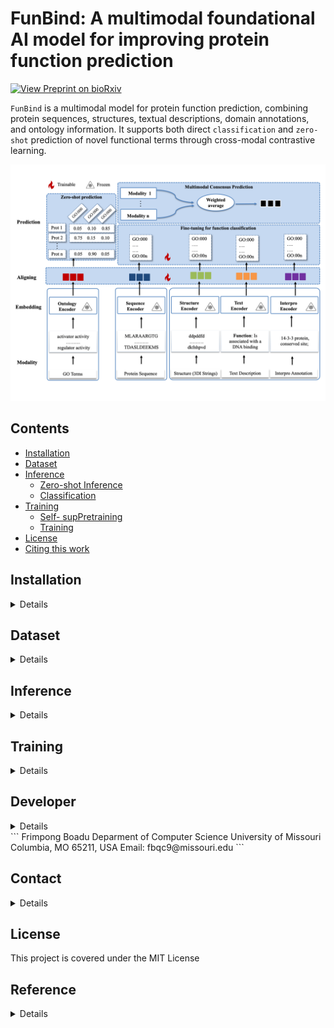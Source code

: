 # FunBind: A multimodal foundational AI model for improving protein function prediction
[![View Preprint on bioRxiv](https://img.shields.io/badge/Preprint-bioRxiv-b31b1b)](https://github.com/jianlin-cheng/FunBind/blob/main/model.png)



`FunBind` is a multimodal model for protein function prediction, combining protein sequences, structures, textual descriptions, domain annotations, and ontology information.
It supports both direct `classification` and `zero-shot` prediction of novel functional terms through cross-modal contrastive learning.

![Method overview ](model.png)


## Contents

- [Installation](#installation)
- [Dataset](#dataset)
- [Inference](#inference)
    - [Zero-shot Inference](#zero-shot-inference)
    - [Classification](#function-classification)
- [Training](#training)
    - [Self- supPretraining](#how-to-run-inference-with-a-method-ensemble)
    - [Training](#how-to-create-comparative-plots-of-inference-results)
- [License](#license)
- [Citing this work](#reference)



## Installation

<details>
To get started, clone the repository and navigate to the project directory:
```
git clone https://github.com/jianlin-cheng/FunBind.git
cd FunBind
```

Then, create the environment and activate it by running:
```bash
conda env create -f FunBind.yml
conda activate FunBind
```
</details>


## Dataset 

<details>

</details>

## Inference
<details>



### Zero-shot Inference

Feature Extraction and Comparison Across Multiple Modalities (e.g., Sequence, Structure, Text, and Domain Annotations)



```python

from FunBind import data
import torch
from FunBind.models import funbind_model
from FunBind.models.funbind_model import ModalityType

# Example data for protein sequences, structures, text, and annotations
sequence_list = ["ATGCAGT", "GTCAGTAC", "CGTATCG"]
structure_paths = [".assets/structure1.pdb", ".assets/structure2.pdb", ".assets/structure3.pdb"]
text_paths = [".assets/text1.txt", ".assets/text2.txt", ".assets/text3.txt"]
annotations_paths = [".assets/annotations1.json", ".assets/annotations2.json", ".assets/annotations3.json"]

device = "cuda:0" if torch.cuda.is_available() else "cpu"

# Instantiate model
model = funbind_model.FunBind(pretrained=True)
model.eval()
model.to(device)

# Load data
inputs = {
    ModalityType.SEQUENCE: data.load_and_transform_sequence(sequence_list, device),
    ModalityType.STRUCTURE: data.load_and_transform_structure(structure_paths, device),
    ModalityType.TEXT: data.load_and_transform_text(text_paths, device),
    ModalityType.ANNOTATION: data.load_and_transform_annotations(annotations_paths, device),
}

with torch.no_grad():
    embeddings = model(inputs)

print(
    "Sequence x Structure: ",
    torch.softmax(embeddings[ModalityType.SEQUENCE] @ embeddings[ModalityType.STRUCTURE].T, dim=-1),
)
print(
    "Sequence x Text: ",
    torch.softmax(embeddings[ModalityType.SEQUENCE] @ embeddings[ModalityType.TEXT].T, dim=-1),
)
print(
    "Structure x Annotations: ",
    torch.softmax(embeddings[ModalityType.STRUCTURE] @ embeddings[ModalityType.ANNOTATION].T, dim=-1),
)

# Expected output:
#
# Sequence x Structure:
# tensor([[0.9876, 0.0012, 0.0112],
#         [0.0041, 0.9987, 0.0216],
#         [0.0105, 0.0167, 0.9934]])
#
# Sequence x Text:
# tensor([[0.9998, 0.0001, 0.0002],
#         [0.0003, 0.9996, 0.0007],
#         [0.0002, 0.0005, 0.9993]])
#
# Structure x Annotations:
# tensor([[0.9625, 0.0314, 0.0061],
#         [0.0457, 0.9342, 0.0201],
#         [0.0213, 0.0246, 0.9541]])

```


### Function Classification

```bash
python train.py --epochs [Number_epoch] --folder [intermediate_folder]
```

</details>

## Training
<details>

</details>

## Developer

<details></details>
```
Frimpong Boadu
Deparment of Computer Science
University of Missouri
Columbia, MO 65211, USA
Email: fbqc9@missouri.edu
```


## Contact
<details>
```
Jianlin (Jack) Cheng, PhD, AAAS Fellow
Curators' Distinguished Professor
William and Nancy Thompson Distinguished Professor
Department of Electrical Engineering and Computer Science
University of Missouri
Columbia, MO 65211, USA
Email: chengji@missouri.edu
```
</details>

## License
This project is covered under the MIT License

## Reference
<details>
FunBind: A multimodal foundational AI model for improving protein function prediction.
</details>